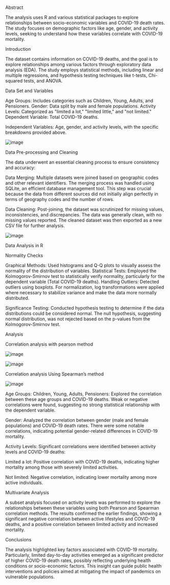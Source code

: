Abstract

The analysis uses R and various statistical packages to explore relationships between socio-economic variables and COVID-19 death rates. The study focuses on demographic factors like age, gender, and activity levels, seeking to understand how these variables correlate with COVID-19 mortality.

Introduction

The dataset contains information on COVID-19 deaths, and the goal is to explore relationships among various factors through exploratory data analysis (EDA). The study employs statistical methods, including linear and multiple regressions, and hypothesis testing techniques like t-tests, Chi-squared tests, and ANOVA.


Data Set and Variables

Age Groups: Includes categories such as Children, Young, Adults, and Pensioners.
Gender: Data split by male and female populations.
Activity Levels: Categorized as "limited a lot," "limited little," and "not limited."
Dependent Variable: Total COVID-19 deaths.

Independent Variables: Age, gender, and activity levels, with the specific breakdowns provided above.


![image](https://github.com/user-attachments/assets/b0a24bfd-0f8f-4a2d-8875-5d1399dae7b3)




Data Pre-processing and Cleaning

The data underwent an essential cleaning process to ensure consistency and accuracy:

Data Merging: Multiple datasets were joined based on geographic codes and other relevant identifiers. The merging process was handled using SQLite, an efficient database management tool. This step was crucial because the data from different sources did not initially align perfectly in terms of geography codes and the number of rows.

Data Cleaning: Post-joining, the dataset was scrutinized for missing values, inconsistencies, and discrepancies. The data was generally clean, with no missing values reported. The cleaned dataset was then exported as a new CSV file for further analysis.


![image](https://github.com/user-attachments/assets/20066614-eb4a-4e34-ac28-6a72b2c12b93)




Data Analysis in R

Normality Checks

Graphical Methods: Used histograms and Q-Q plots to visually assess the normality of the distribution of variables.
Statistical Tests: Employed the Kolmogorov-Smirnov test to statistically verify normality, particularly for the dependent variable (Total COVID-19 deaths).
Handling Outliers: Detected outliers using boxplots. For normalization, log transformations were applied where necessary to stabilize variance and make the data more normally distributed.

Significance Testing: Conducted hypothesis testing to determine if the data distributions could be considered normal. The null hypothesis, suggesting normal distribution, was not rejected based on the p-values from the Kolmogorov-Smirnov test.

Analysis

Correlation analysis with pearson method

![image](https://github.com/user-attachments/assets/5ade23d6-c328-40ea-9f45-d00f5a0b7369)


![image](https://github.com/user-attachments/assets/4e0f7a31-96be-419c-8995-27ac9dad810d)


Correlation analysis Using Spearman’s method

![image](https://github.com/user-attachments/assets/4cc7e634-e227-4c22-aea8-2e1d205e22a1)



Age Groups: Children, Young, Adults, Pensioners: Explored the correlation between these age groups and COVID-19 deaths. Weak or negative correlations were found, suggesting no strong statistical relationship with the dependent variable.

Gender: Analyzed the correlation between gender (male and female populations) and COVID-19 death rates. There were some notable correlations, indicating potential gender-related differences in COVID-19 mortality.

Activity Levels: Significant correlations were identified between activity levels and COVID-19 deaths:

Limited a lot: Positive correlation with COVID-19 deaths, indicating higher mortality among those with severely limited activities.

Not limited: Negative correlation, indicating lower mortality among more active individuals.

Multivariate Analysis

A subset analysis focused on activity levels was performed to explore the relationships between these variables using both Pearson and Spearman correlation methods. The results confirmed the earlier findings, showing a significant negative correlation between active lifestyles and COVID-19 deaths, and a positive correlation between limited activity and increased mortality.


Conclusions

The analysis highlighted key factors associated with COVID-19 mortality. Particularly, limited day-to-day activities emerged as a significant predictor of higher COVID-19 death rates, possibly reflecting underlying health conditions or socio-economic factors. This insight can guide public health interventions and policies aimed at mitigating the impact of pandemics on vulnerable populations.












